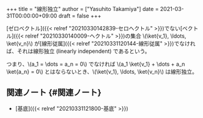 +++
title = "線形独立"
author = ["Yasuhito Takamiya"]
date = 2021-03-31T00:00:00+09:00
draft = false
+++

[ゼロベクトル]({{< relref "20210330142839-セロヘクトル" >}})でない[ベクトル]({{< relref "20210330140009-ヘクトル" >}})の集合 \\(\ket{v\_1}, \ldots, \ket{v\_n}\\) が[線形従属]({{< relref "20210331120144-線形従属" >}})でなければ、それは線形独立 (linearly independent) であるという。

つまり、\\(a\_1 = \dots = a\_n = 0\\) でなければ \\(a\_1 \ket{v\_1} + \dots + a\_n \ket{a\_n} = 0\\) とはならないとき、\\(\ket{v\_1}, \ldots, \ket{v\_n}\\) は線形独立。


## 関連ノート {#関連ノート}

-   [基底]({{< relref "20210331121800-基底" >}})
